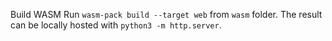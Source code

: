 
Build WASM
Run `wasm-pack build --target web` from `wasm` folder. The result can be locally hosted with `python3 -m http.server`.
